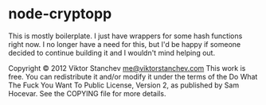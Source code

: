 node-cryptopp
=============

This is mostly boilerplate. I just have wrappers for some hash functions right now. I no longer have a need for this, but I'd be happy if someone decided to continue building it and I wouldn't mind helping out.


Copyright © 2012 Viktor Stanchev <me@viktorstanchev.com>
This work is free. You can redistribute it and/or modify it under the
terms of the Do What The Fuck You Want To Public License, Version 2,
as published by Sam Hocevar. See the COPYING file for more details.
